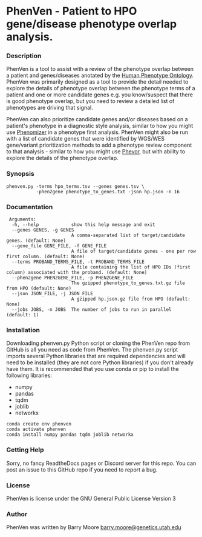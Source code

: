 # PhenVen - Patient to HPO gene/disease phenotype overlap analysis.

### Description

PhenVen is a tool to assist with a review of the phenotype overlap
between a patient and genes/diseases anotated by the [Human Phenotype Ontology](https://hpo.jax.org/app/).  PhenVen was primarily 
designed as a tool to provide the detail needed to explore the details of phenotype 
overlap between the phenotype terms of a patient and one or more 
candidate genes e.g. you know/suspect that there is good phenotype overlap, but you
need to review a detailed list of phenotypes are driving that signal.

PhenVen can also 
prioritize candidate genes and/or diseases based on a patient's
phenotype in a diagnostic style analysis, similar to how you might use
[Phenomizer](https://pubmed.ncbi.nlm.nih.gov/19800049/) in a phenotype first
analysis.  PhenVen might also be run with a list of candidate genes 
that were identified by WGS/WES gene/variant prioritization methods 
to add a phenotype review component to that analysis - similar to how you 
might use [Phevor](https://pubmed.ncbi.nlm.nih.gov/24702956/), but with ability to explore the details of the phenotype overlap.

### Synopsis

```
phenven.py -terms hpo_terms.tsv --genes genes.tsv \
           -phen2gene phenotype_to_genes.txt -json hp.json -n 16
```

### Documentation

```
 Arguments:
  -h, --help            show this help message and exit
  --genes GENES, -g GENES
                        A comma-separated list of target/candidate genes. (default: None)
  --gene_file GENE_FILE, -f GENE_FILE
                        A file of target/candidate genes - one per row first column. (default: None)
  --terms PROBAND_TERMS_FILE, -t PROBAND_TERMS_FILE
                        A file containing the list of HPO IDs (first column) associated with the proband. (default: None)
  --phen2gene PHEN2GENE_FILE, -p PHEN2GENE_FILE
                        The gzipped phenotype_to_genes.txt.gz file from HPO (default: None)
  --json JSON_FILE, -j JSON_FILE
                        A gzipped hp.json.gz file from HPO (default: None)
  --jobs JOBS, -n JOBS  The number of jobs to run in parallel (default: 1)
```

### Installation

Downloading phenven.py Python script or cloning the PhenVen repo from GitHub is all you need as code from PhenVen.  The phenven.py script imports several Python libraries that are required dependencies and will need to be installed (they are not core Python libraries) if you don't already have them.  It is recommended that you use conda or pip to install the following libraries:

* numpy
* pandas
* tqdm
* joblib
* networkx

```
conda create env phenven
conda activate phenven
conda install numpy pandas tqdm joblib networkx
```

### Getting Help

Sorry, no fancy ReadtheDocs pages or Discord server for this repo.  You can post an issue to this GitHub repo if you need to report a bug.

### License

PhenVen is license under the GNU General Public License Version 3

### Author

PhenVen was written by Barry Moore barry.moore@genetics.utah.edu
